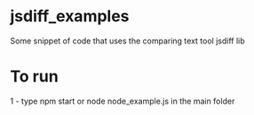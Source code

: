 # jsdiff_examples
Some snippet of code that uses the comparing text tool jsdiff lib

# To run
1 - type npm start or node node_example.js in the main folder
